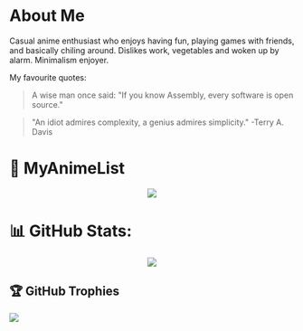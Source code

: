 # About Me
<div>
  <p>Casual anime enthusiast who enjoys having fun, playing games with friends, and basically chiling around. Dislikes work, vegetables and woken up by alarm. Minimalism enjoyer.</p>
</div>

My favourite quotes:
> A wise man once said: "If you know Assembly, every software is open source."

> "An idiot admires complexity, a genius admires simplicity." -Terry A. Davis


# 🍿 MyAnimeList
<div align="center">
  <a href="https://malsignature.com"><img src="https://malsignature.com/?/view?username=sodiumchloridy" /></a>
</div>

# 📊 GitHub Stats:
<div align="center">
  <img src="http://github-profile-summary-cards.vercel.app/api/cards/profile-details?username=Sodiumchloridy&theme=default" width="auto">
</div>

## 🏆 GitHub Trophies
[![](https://github-profile-trophy.vercel.app/?username=Sodiumchloridy&row=1&margin-w=4)](https://github.com/ryo-ma/github-profile-trophy)
